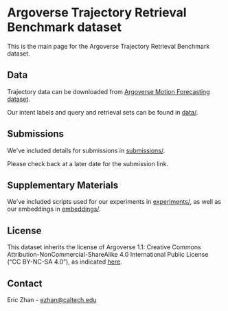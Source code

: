 # Argoverse Trajectory Retrieval Benchmark dataset

This is the main page for the Argoverse Trajectory Retrieval Benchmark dataset.

## Data

Trajectory data can be downloaded from [Argoverse Motion Forecasting dataset](https://www.argoverse.org/data.html).

Our intent labels and query and retrieval sets can be found in [data/](data).

## Submissions

We've included details for submissions in [submissions/](submissions).

Please check back at a later date for the submission link.

## Supplementary Materials

We've included scripts used for our experiments in [experiments/](experiments), as well as our embeddings in [embeddings/](embeddings).

## License 

This dataset inherits the license of Argoverse 1.1: Creative Commons Attribution-NonCommercial-ShareAlike 4.0 International Public License (“CC BY-NC-SA 4.0”), as indicated [here](https://www.argoverse.org/about.html#terms-of-use).

## Contact

Eric Zhan - ezhan@caltech.edu
